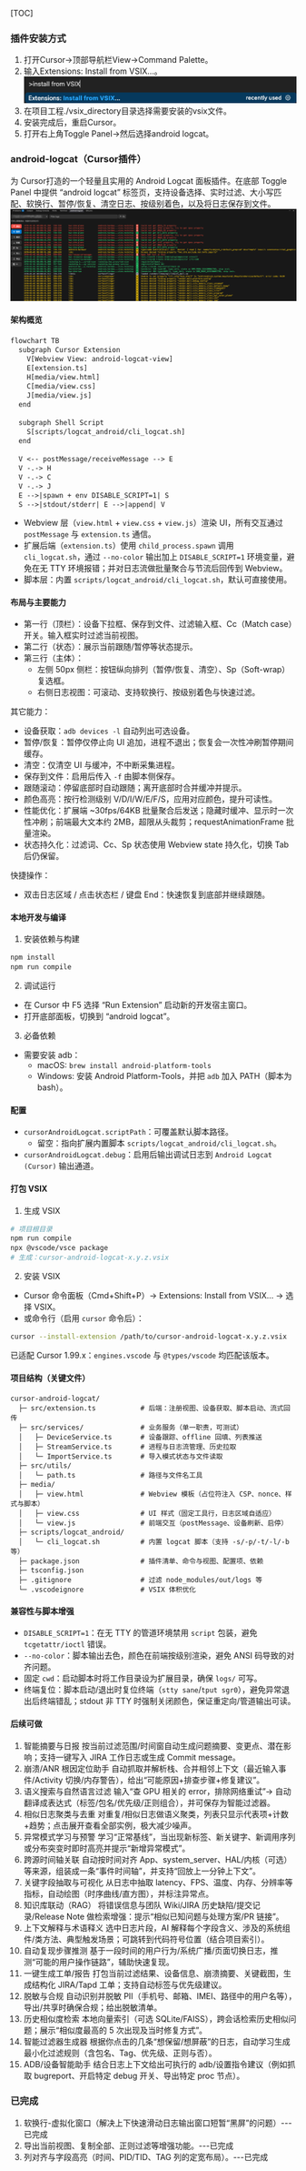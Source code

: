[TOC]

### 插件安装方式
1. 打开Cursor->顶部导航栏View->Command Palette。
2. 输入Extensions: Install from VSIX...。
![](./doc/image2.png)
3. 在项目工程./vsix_directory目录选择需要安装的vsix文件。
4. 安装完成后，重启Cursor。
5. 打开右上角Toggle Panel->然后选择android logcat。


### android-logcat（Cursor插件）
为 Cursor打造的一个轻量且实用的 Android Logcat 面板插件。在底部 Toggle Panel 中提供 “android logcat” 标签页，支持设备选择、实时过滤、大小写匹配、软换行、暂停/恢复、清空日志、按级别着色，以及将日志保存到文件。
![](./doc/image1.png)

#### 架构概览

```mermaid
flowchart TB
  subgraph Cursor Extension
    V[Webview View: android-logcat-view]
    E[extension.ts]
    H[media/view.html]
    C[media/view.css]
    J[media/view.js]
  end

  subgraph Shell Script
    S[scripts/logcat_android/cli_logcat.sh]
  end

  V <-- postMessage/receiveMessage --> E
  V -.-> H
  V -.-> C
  V -.-> J
  E -->|spawn + env DISABLE_SCRIPT=1| S
  S -->|stdout/stderr| E -->|append| V
```

- Webview 层（`view.html` + `view.css` + `view.js`）渲染 UI，所有交互通过 `postMessage` 与 `extension.ts` 通信。
- 扩展后端（`extension.ts`）使用 `child_process.spawn` 调用 `cli_logcat.sh`，通过 `--no-color` 输出加上 `DISABLE_SCRIPT=1` 环境变量，避免在无 TTY 环境报错；并对日志流做批量聚合与节流后回传到 Webview。
- 脚本层：内置 `scripts/logcat_android/cli_logcat.sh`，默认可直接使用。

#### 布局与主要能力
- 第一行（顶栏）：设备下拉框、保存到文件、过滤输入框、Cc（Match case）开关。输入框实时过滤当前视图。
- 第二行（状态）：展示当前跟随/暂停等状态提示。
- 第三行（主体）：
  - 左侧 50px 侧栏：按钮纵向排列（暂停/恢复、清空）、Sp（Soft-wrap）复选框。
  - 右侧日志视图：可滚动、支持软换行、按级别着色与快速过滤。

其它能力：
- 设备获取：`adb devices -l` 自动列出可选设备。
- 暂停/恢复：暂停仅停止向 UI 追加，进程不退出；恢复会一次性冲刷暂停期间缓存。
- 清空：仅清空 UI 与缓冲，不中断采集进程。
- 保存到文件：启用后传入 `-f` 由脚本侧保存。
- 跟随滚动：停留底部时自动跟随；离开底部时合并缓冲并提示。
- 颜色高亮：按行检测级别 V/D/I/W/E/F/S，应用对应颜色，提升可读性。
- 性能优化：扩展端 ~30fps/64KB 批量聚合后发送；隐藏时缓冲、显示时一次性冲刷；前端最大文本约 2MB，超限从头裁剪；requestAnimationFrame 批量渲染。
- 状态持久化：过滤词、Cc、Sp 状态使用 Webview state 持久化，切换 Tab 后仍保留。

快捷操作：
- 双击日志区域 / 点击状态栏 / 键盘 End：快速恢复到底部并继续跟随。

#### 本地开发与编译
1) 安装依赖与构建
```bash
npm install
npm run compile
```
2) 调试运行
- 在 Cursor 中 F5 选择 “Run Extension” 启动新的开发宿主窗口。
- 打开底部面板，切换到 “android logcat”。

3) 必备依赖
- 需要安装 adb：
  - macOS: `brew install android-platform-tools`
  - Windows: 安装 Android Platform-Tools，并把 `adb` 加入 PATH（脚本为 bash）。

#### 配置
- `cursorAndroidLogcat.scriptPath`：可覆盖默认脚本路径。
  - 留空：指向扩展内置脚本 `scripts/logcat_android/cli_logcat.sh`。
- `cursorAndroidLogcat.debug`：启用后输出调试日志到 `Android Logcat (Cursor)` 输出通道。

#### 打包 VSIX
1) 生成 VSIX
```bash
# 项目根目录
npm run compile
npx @vscode/vsce package
# 生成：cursor-android-logcat-x.y.z.vsix
```
2) 安装 VSIX
- Cursor 命令面板（Cmd+Shift+P）→ Extensions: Install from VSIX… → 选择 VSIX。
- 或命令行（启用 `cursor` 命令后）：
```bash
cursor --install-extension /path/to/cursor-android-logcat-x.y.z.vsix
```

已适配 Cursor 1.99.x：`engines.vscode` 与 `@types/vscode` 均匹配该版本。

#### 项目结构（关键文件）
```
cursor-android-logcat/
  ├─ src/extension.ts           # 后端：注册视图、设备获取、脚本启动、流式回传
  ├─ src/services/              # 业务服务（单一职责，可测试）
  │   ├─ DeviceService.ts       # 设备跟踪、offline 回填、列表推送
  │   ├─ StreamService.ts       # 进程与日志流管理、历史拉取
  │   └─ ImportService.ts       # 导入模式状态与文件读取
  ├─ src/utils/
  │   └─ path.ts                # 路径与文件名工具
  ├─ media/
  │   ├─ view.html              # Webview 模板（占位符注入 CSP、nonce、样式与脚本）
  │   ├─ view.css               # UI 样式（固定工具行，日志区域自适应）
  │   └─ view.js                # 前端交互（postMessage、设备刷新、启停）
  ├─ scripts/logcat_android/
  │   └─ cli_logcat.sh          # 内置 logcat 脚本（支持 -s/-p/-t/-l/-b 等）
  ├─ package.json               # 插件清单、命令与视图、配置项、依赖
  ├─ tsconfig.json
  ├─ .gitignore                 # 过滤 node_modules/out/logs 等
  └─ .vscodeignore              # VSIX 体积优化
```

#### 兼容性与脚本增强
- `DISABLE_SCRIPT=1`：在无 TTY 的管道环境禁用 `script` 包装，避免 `tcgetattr/ioctl` 错误。
- `--no-color`：脚本输出去色，颜色在前端按级别渲染，避免 ANSI 码导致的对齐问题。
- 固定 `cwd`：启动脚本时将工作目录设为扩展目录，确保 `logs/` 可写。
- 终端复位：脚本启动/退出时复位终端（`stty sane`/`tput sgr0`），避免异常退出后终端错乱；stdout 非 TTY 时强制关闭颜色，保证重定向/管道输出可读。

#### 后续可做
1. 智能摘要与日报
按当前过滤范围/时间窗自动生成问题摘要、变更点、潜在影响；支持一键写入 JIRA 工作日志或生成 Commit message。
2. 崩溃/ANR 根因定位助手
自动抓取并解析栈、合并相邻上下文（最近输入事件/Activity 切换/内存警告），给出“可能原因+排查步骤+修复建议”。
3. 语义搜索与自然语言过滤
输入“查 GPU 相关的 error，排除网络重试”→ 自动翻译成表达式（标签/包名/优先级/正则组合），并可保存为智能过滤器。
4. 相似日志聚类与去重
对重复/相似日志做语义聚类，列表只显示代表项+计数+趋势；点击展开查看全部实例，极大减少噪声。
5. 异常模式学习与预警
学习“正常基线”，当出现新标签、新关键字、新调用序列或分布突变时即时高亮并提示“新增异常模式”。
6. 跨源时间轴关联
自动按时间对齐 App、system_server、HAL/内核（可选）等来源，组装成一条“事件时间轴”，并支持“回放上一分钟上下文”。
7. 关键字段抽取与可视化
从日志中抽取 latency、FPS、温度、内存、分辨率等指标，自动绘图（时序曲线/直方图），并标注异常点。
8. 知识库联动（RAG）
将错误信息与团队 Wiki/JIRA 历史缺陷/提交记录/Release Note 做检索增强：提示“相似已知问题与处理方案/PR 链接”。
9. 上下文解释与术语释义
选中日志片段，AI 解释每个字段含义、涉及的系统组件/类方法、典型触发场景；可跳转到代码符号位置（结合项目索引）。
10. 自动复现步骤推测
基于一段时间的用户行为/系统广播/页面切换日志，推测“可能的用户操作链路”，辅助快速复现。
11. 一键生成工单/报告
打包当前过滤结果、设备信息、崩溃摘要、关键截图，生成结构化 JIRA/Tapd 工单；支持自动标签与优先级建议。
12. 脱敏与合规
自动识别并脱敏 PII（手机号、邮箱、IMEI、路径中的用户名等），导出/共享时确保合规；给出脱敏清单。
13. 历史相似度检索
本地向量索引（可选 SQLite/FAISS），跨会话检索历史相似问题；展示“相似度最高的 5 次出现及当时修复方式”。
14. 智能过滤器生成器
根据你点击的几条“想保留/想屏蔽”的日志，自动学习生成最小化过滤规则（含包名、Tag、优先级、正则与否）。
15. ADB/设备智能助手
结合日志上下文给出可执行的 adb/设置指令建议（例如抓取 bugreport、开启特定 debug 开关、导出特定 proc 节点）。

### 已完成
1. 软换行-虚拟化窗口（解决上下快速滑动日志输出窗口短暂“黑屏”的问题）---已完成
2. 导出当前视图、复制全部、正则过滤等增强功能。---已完成
3. 列对齐与字段高亮（时间、PID/TID、TAG 列的定宽布局）。---已完成